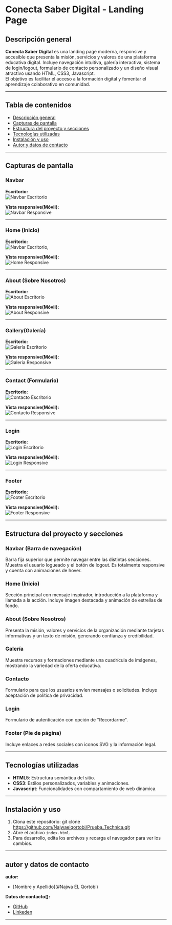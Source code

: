 # Conecta Saber Digital - Landing Page

## Descripción general

**Conecta Saber Digital** es una landing page moderna, responsive y accesible que presenta la misión, servicios y valores de una plataforma educativa digital. Incluye navegación intuitiva, galería interactiva, sistema de login/logout, formulario de contacto personalizado y un diseño visual atractivo usando HTML, CSS3, Javascript.  
El objetivo es facilitar el acceso a la formación digital y fomentar el aprendizaje colaborativo en comunidad.

---

## Tabla de contenidos

- [Descripción general](#descripción-general)
- [Capturas de pantalla](#capturas-de-pantalla)
- [Estructura del proyecto y secciones](#estructura-del-proyecto-y-secciones)
- [Tecnologías utilizadas](#tecnologías-utilizadas)
- [Instalación y uso](#instalación-y-uso)
- [Autor y datos de contacto](#autor-y-datos-de-contacto)

---

## Capturas de pantalla

### Navbar

**Escritorio:**  
![Navbar Escritorio](assets/capturas/Nav%20Escritorio.png)

**Vista responsive(Móvil):**  
![Navbar Responsive](assets/capturas/Nav%20Responsive.png)

---

### Home (Inicio)

**Escritorio:**  
![Navbar Escritorio](assets/capturas/Home%20Escritorio.png),

**Vista responsive(Móvil):**   
![Home Responsive](assets/capturas/Home%20responsive.png)

---

### About (Sobre Nosotros)

**Escritorio:**  
![About Escritorio](assets/capturas/About%20Escritorio.png)

**Vista responsive(Móvil):**  
![About Responsive](assets/capturas/About%20Responsive.png)

---

### Gallery(Galería)

**Escritorio:**  
![Galería Escritorio](assets/capturas/Galeria%20Escritorio.png)

**Vista responsive(Móvil):**   
![Galería Responsive](assets/capturas/Galeria%20Responsive.png)

---

### Contact (Formulario)

**Escritorio:**  
![Contacto Escritorio](assets/capturas/Contacto%20Escritorio.png)

**Vista responsive(Móvil):**  
![Contacto Responsive](assets/capturas/Contacto%20Responsive.png)

---

### Login

**Escritorio:**  
![Login Escritorio](assets/capturas/Login%20Escritorio.png)

**Vista responsive(Móvil):**   
![Login Responsive](assets/capturas/Login%20Responsive.png)

---

### Footer

**Escritorio:**  
![Footer Escritorio](assets/capturas/Footer%20Escritorio.png)

**Vista responsive(Móvil):**  
![Footer Responsive](assets/capturas/Footer%20responsive.png)

---

## Estructura del proyecto y secciones

### Navbar (Barra de navegación)
Barra fija superior que permite navegar entre las distintas secciones. Muestra el usuario logueado y el botón de logout. Es totalmente responsive y cuenta con animaciones de hover.

### Home (Inicio)
Sección principal con mensaje inspirador, introducción a la plataforma y llamada a la acción. Incluye imagen destacada y animación de estrellas de fondo.

### About (Sobre Nosotros)
Presenta la misión, valores y servicios de la organización mediante tarjetas informativas y un texto de misión, generando confianza y credibilidad.

### Galería
Muestra recursos y formaciones mediante una cuadrícula de imágenes, mostrando la variedad de la oferta educativa.

### Contacto
Formulario para que los usuarios envíen mensajes o solicitudes. Incluye aceptación de política de privacidad.

### Login
Formulario de autenticación con opción de "Recordarme".

### Footer (Pie de página)
Incluye enlaces a redes sociales con iconos SVG y la información legal.

---

## Tecnologías utilizadas

- **HTML5**: Estructura semántica del sitio.
- **CSS3**: Estilos personalizados, variables y animaciones.
- **Javascript**: Funcionalidades con compartamiento de web dinámica.

---

## Instalación y uso

1. Clona este repositorio: git clone https://github.com/Najwaelqortobi/Prueba_Technica.git
2. Abre el archivo `index.html`.
3. Para desarrollo, edita los archivos y recarga el navegador para ver los cambios.
---


## autor y datos de contacto

**autor:**  
- [Nombre y Apellido](#Najwa EL Qortobi)

**Datos de contacto():**   
- [GitHub](https://github.com/Najwaelqortobi)
- [Linkeden](www.linkedin.com/in/najwa-el-qortobi)

---
